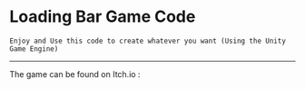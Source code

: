 # Loading Bar Game Code
`Enjoy and Use this code to create whatever you want (Using the Unity Game Engine)`
___
The game can be found on Itch.io : 
